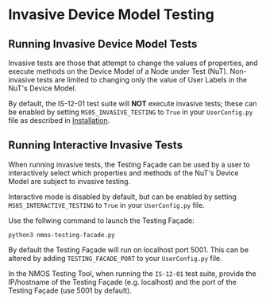 # Invasive Device Model Testing

## Running Invasive Device Model Tests

Invasive tests are those that attempt to change the values of properties, and execute methods on the Device Model of a Node under Test (NuT).
Non-invasive tests are limited to changing only the value of User Labels in the NuT's Device Model.

By default, the IS-12-01 test suite will __NOT__ execute invasive tests; these can be enabled by setting `MS05_INVASIVE_TESTING` to `True` in your `UserConfig.py` file as described in [Installation](1.0.%20Installation.md).

## Running Interactive Invasive Tests

When running invasive tests, the Testing Façade can be used by a user to interactively select which properties and methods of the NuT's Device Model are subject to invasive testing.

Interactive mode is disabled by default, but can be enabled by setting `MS05_INTERACTIVE_TESTING` to `True` in your `UserConfig.py` file.

Use the follwing command to launch the Testing Façade:

```shell
python3 nmos-testing-facade.py
```

By default the Testing Façade will run on localhost port 5001. This can be altered by adding `TESTING_FACADE_PORT` to your `UserConfig.py` file.

In the NMOS Testing Tool, when running the `IS-12-01` test suite, provide the IP/hostname of the Testing Façade (e.g. localhost) and the port of the Testing Façade (use 5001 by default).